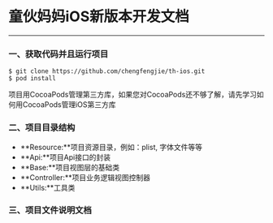 # 童伙妈妈iOS新版本开发文档

---

### 一、获取代码并且运行项目

```
$ git clone https://github.com/chengfengjie/th-ios.git
$ pod install
```

项目用CocoaPods管理第三方库，如果您对CocoaPods还不够了解，请先学习如何用CocoaPods管理iOS第三方库

### 二、项目目录结构

* **Resource:**项目资源目录，例如：plist, 字体文件等等
* **Api:**项目Api接口的封装
* **Base:**项目视图层的基础类
* **Controller:**项目业务逻辑视图控制器
* **Utils:**工具类

### 三、项目文件说明文档

